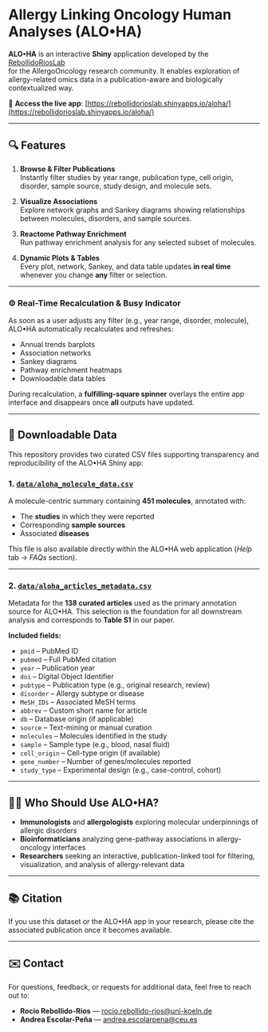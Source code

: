 # Allergy Linking Oncology Human Analyses (ALO•HA)

**ALO•HA** is an interactive **Shiny** application developed by the [RebollidoRiosLab](https://rebollidorioslab.com/)  
for the AllergoOncology research community. It enables exploration of allergy-related omics data in a publication-aware and biologically contextualized way.

🔗 **Access the live app**: [https://rebollidorioslab.shinyapps.io/aloha/](https://rebollidorioslab.shinyapps.io/aloha/)

---

## 🔍 Features

1. **Browse & Filter Publications**  
   Instantly filter studies by year range, publication type, cell origin, disorder, sample source, study design, and molecule sets.  

2. **Visualize Associations**  
   Explore network graphs and Sankey diagrams showing relationships between molecules, disorders, and sample sources.  

3. **Reactome Pathway Enrichment**  
   Run pathway enrichment analysis for any selected subset of molecules.  

4. **Dynamic Plots & Tables**  
   Every plot, network, Sankey, and data table updates **in real time** whenever you change **any** filter or selection.

---

### ⚙️ Real-Time Recalculation & Busy Indicator

As soon as a user adjusts any filter (e.g., year range, disorder, molecule), ALO•HA automatically recalculates and refreshes:
- Annual trends barplots  
- Association networks  
- Sankey diagrams  
- Pathway enrichment heatmaps  
- Downloadable data tables  

During recalculation, a **fulfilling-square spinner** overlays the entire app interface and disappears once **all** outputs have updated.

---

## 📂 Downloadable Data

This repository provides two curated CSV files supporting transparency and reproducibility of the ALO•HA Shiny app:

### 1. [`data/aloha_molecule_data.csv`](data/aloha_molecule_data.csv)

A molecule-centric summary containing **451 molecules**, annotated with:
- The **studies** in which they were reported  
- Corresponding **sample sources**  
- Associated **diseases**

This file is also available directly within the ALO•HA web application (*Help* tab → *FAQs* section).

---

### 2. [`data/aloha_articles_metadata.csv`](data/aloha_articles_metadata.csv)

Metadata for the **138 curated articles** used as the primary annotation source for ALO•HA. This selection is the foundation for all downstream analysis and corresponds to **Table S1** in our paper.

**Included fields:**
- `pmid` – PubMed ID  
- `pubmed` – Full PubMed citation  
- `year` – Publication year  
- `doi` – Digital Object Identifier  
- `pubtype` – Publication type (e.g., original research, review)  
- `disorder` – Allergy subtype or disease  
- `MeSH_IDs` – Associated MeSH terms  
- `abbrev` – Custom short name for article  
- `db` – Database origin (if applicable)  
- `source` – Text-mining or manual curation  
- `molecules` – Molecules identified in the study  
- `sample` – Sample type (e.g., blood, nasal fluid)  
- `cell_origin` – Cell-type origin (if available)  
- `gene_number` – Number of genes/molecules reported  
- `study_type` – Experimental design (e.g., case-control, cohort)

---

## 👩‍🔬 Who Should Use ALO•HA?

- **Immunologists** and **allergologists** exploring molecular underpinnings of allergic disorders  
- **Bioinformaticians** analyzing gene-pathway associations in allergy-oncology interfaces  
- **Researchers** seeking an interactive, publication-linked tool for filtering, visualization, and analysis of allergy-relevant data

---

## 📚 Citation

If you use this dataset or the ALO•HA app in your research, please cite the associated publication once it becomes available.

---

## ✉️ Contact

For questions, feedback, or requests for additional data, feel free to reach out to:

- **Rocio Rebollido-Rios** — [rocio.rebollido-rios@uni-koeln.de](mailto:rocio.rebollido-rios@uni-koeln.de)  
- **Andrea Escolar-Peña** — [andrea.escolarpena@ceu.es](mailto:andrea.escolarpena@ceu.es)

